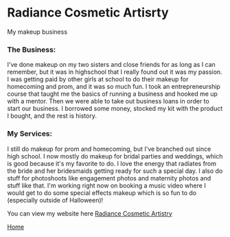 # Radiance Cosmetic Artisrty
My makeup business

### The Business:
I've done makeup on my two sisters and close friends for as long as I can remember, but it was in highschool that I really found out it was my passion. I was getting paid by other girls at school to do their makeup for homecoming and prom, and it was so much fun. I took an entrepreneurship course that taught me the basics of running a business and hooked me up with a mentor. Then we were able to take out business loans in order to start our business. I borrowed some money, stocked my kit with the product I bought, and the rest is history. 

### My Services:
I still do makeup for prom and homecoming, but I've branched out since high school. I now mostly do makeup for bridal parties and weddings, which is good because it's my favorite to do. I love the energy that radiates from the bride and her bridesmaids getting ready for such a special day. I also do stuff for photoshoots like engagement photos and maternity photos and stuff like that. I'm working right now on booking a music video where I would get to do some special effects makeup which is so fun to do (especially outside of Halloween)! 

You can view my website here [Radiance Cosmetic Artistry](https://www.radiancecosmeticartistry.com/)

[Home](README.md)
